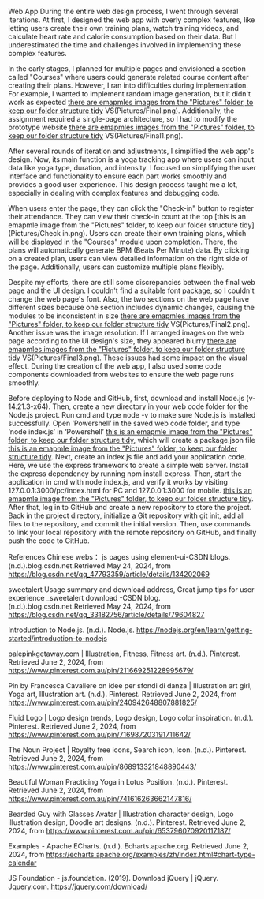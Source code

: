 Web App 
During the entire web design process, I went through several iterations. 
At first, I designed the web app with overly complex features, like 
letting users create their own training plans, watch training videos, 
and calculate heart rate and calorie consumption based on their data. 
But I underestimated the time and challenges involved in implementing 
these complex features.

In the early stages, I planned for multiple pages and envisioned a 
section called "Courses" where users could generate related course 
content after creating their plans. However, I ran into difficulties 
during implementation. For example, I wanted to implement random 
image generation, but it didn't work as expected [there are emapmles images from the "Pictures" 
folder, to keep our folder structure tidy](Pictures/Prototype.png) VS(Pictures/Final.png). 
Additionally, the assignment required a single-page architecture, so I had to modify 
the prototype website [there are emapmles images from the "Pictures" 
folder, to keep our folder structure tidy](Pictures/Prototype1.png) VS(Pictures/Final1.png).

After several rounds of iteration and adjustments, I simplified the 
web app's design. Now, its main function is a yoga tracking app 
where users can input data like yoga type, duration, and intensity. 
I focused on simplifying the user interface and functionality to 
ensure each part works smoothly and provides a good user experience. 
This design process taught me a lot, especially in dealing with complex 
features and debugging code.

When users enter the page, they can click the "Check-in" button to 
register their attendance. They can view their check-in count at 
the top [this is an emapmle image from the "Pictures" folder, 
to keep our folder structure tidy](Pictures/Check in.png). 
Users can create their own training plans, which will be displayed 
in the "Courses" module upon completion. There, the plans will 
automatically generate BPM (Beats Per Minute) data. By clicking 
on a created plan, users can view detailed information 
on the right side of the page. Additionally, users can customize 
multiple plans flexibly.

Despite my efforts, there are still some discrepancies between 
the final web page and the UI design. I couldn't find a suitable 
font package, so I couldn't change the web page's font. Also, 
the two sections on the web page have different sizes because 
one section includes dynamic changes, causing the modules to be 
inconsistent in size  [there are emapmles images from the "Pictures" 
folder, to keep our folder structure tidy](Pictures/Prototype2.png) VS(Pictures/Final2.png).
 Another issue was the image resolution. If I arranged images on the web 
page according to the UI design's size, they appeared blurry 
 [there are emapmles images from the "Pictures" 
folder, to keep our folder structure tidy](Pictures/Prototype3.png) 
VS(Pictures/Final3.png). 
These issues had some impact on the visual effect.
During the creation of the web app, I also used some code 
components downloaded from websites to ensure the web page 
runs smoothly.

Before deploying to Node and GitHub, first, download and 
install Node.js (v-14.21.3-x64). Then, create a new directory 
in your web code folder for the Node.js project. Run cmd and 
type node -v to make sure Node.js is installed successfully. 
Open ‘Powershell’ in the saved web code folder, and type 
‘node index.js’ in ‘Powershell’ [this is an emapmle image from the "Pictures" folder, 
to keep our folder structure tidy](Pictures/PowerShell.png), which will create 
a package.json file [this is an emapmle image from the "Pictures" folder, 
to keep our folder structure tidy](Pictures/Package.png). 
Next, create an index.js file and add your application code.
 Here, we use the express framework to create a simple web 
 server. Install the express dependency by running npm install 
 express. Then, start the application in cmd with node index.js, 
 and verify it works by visiting 127.0.0.1:3000/pc/index.html 
 for PC and 127.0.0.1:3000 for mobile. [this is an emapmle image from the "Pictures" folder, 
to keep our folder structure tidy](Pictures/CMD.png).
 After that, log in to GitHub and create a new repository to store the project. 
 Back in the project directory, initialize a Git repository with git init, 
 add all files to the repository, and commit the initial version. 
 Then, use commands to link your local repository with the remote 
 repository on GitHub, and finally push the code to GitHub.
 
References
Chinese webs：
js pages using element-ui-CSDN blogs. (n.d.).blog.csdn.net.Retrieved May 24, 2024, from https://blog.csdn.net/qq_47793359/article/details/134202069

sweetalert Usage summary and download address, Great jump tips for user experience _sweetalert download -CSDN blog.(n.d.).blog.csdn.net.Retrieved 
May 24, 2024, from https://blog.csdn.net/qq_33182756/article/details/79604827

Introduction to Node.js. (n.d.). Node.js. https://nodejs.org/en/learn/getting-started/introduction-to-nodejs

palepinkgetaway.com | Illustration, Fitness, Fitness art. (n.d.). Pinterest. Retrieved June 2, 2024, from https://www.pinterest.com.au/pin/211669251228995679/

Pin by Francesca Cavaliere on idee per sfondi di danza | Illustration art girl, Yoga art, Illustration art. (n.d.). Pinterest. Retrieved June 2, 2024, from https://www.pinterest.com.au/pin/240942648807881825/

‌Fluid Logo | Logo design trends, Logo design, Logo color inspiration. (n.d.). Pinterest. Retrieved June 2, 2024, from https://www.pinterest.com.au/pin/716987203191711642/

‌The Noun Project | Royalty free icons, Search icon, Icon. (n.d.). Pinterest. Retrieved June 2, 2024, from https://www.pinterest.com.au/pin/868913321848890443/

‌Beautiful Woman Practicing Yoga in Lotus Position. (n.d.). Pinterest. Retrieved June 2, 2024, from https://www.pinterest.com.au/pin/741616263662147816/

‌Bearded Guy with Glasses Avatar | Illustration character design, Logo illustration design, Doodle art designs. (n.d.). Pinterest. Retrieved June 2, 2024, from https://www.pinterest.com.au/pin/653796070920117187/

‌Examples - Apache ECharts. (n.d.). Echarts.apache.org. Retrieved June 2, 2024, from https://echarts.apache.org/examples/zh/index.html#chart-type-calendar

‌JS Foundation - js.foundation. (2019). Download jQuery | jQuery. Jquery.com. https://jquery.com/download/

‌
‌
‌
